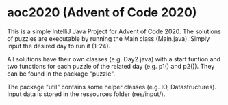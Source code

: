 # aoc2020 (Advent of Code 2020)

This is a simple IntelliJ Java Project for Advent of Code 2020. The solutions of puzzles are executable by running the Main class (Main.java).
Simply input the desired day to run it (1-24).

All solutions have their own classes (e.g. Day2.java) with a start funtion and two functions for each puzzle of the related day (e.g. p1() and p2()).
They can be found in the package "puzzle". 

The package "util" contains some helper classes (e.g. IO, Datastructures). Input data is stored in the ressources folder (res/input/).
